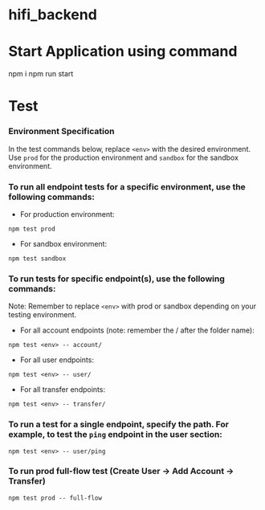 # hifi_backend

# Start Application using command

npm i
npm run start

# Test

### Environment Specification

In the test commands below, replace `<env>` with the desired environment. Use `prod` for the production environment and `sandbox` for the sandbox environment.

### To run all endpoint tests for a specific environment, use the following commands:

- For production environment:

```console
npm test prod
```

- For sandbox environment:

```console
npm test sandbox
```

### To run tests for specific endpoint(s), use the following commands:

Note: Remember to replace `<env>` with prod or sandbox depending on your testing environment.

- For all account endpoints (note: remember the / after the folder name):

```console
npm test <env> -- account/
```

- For all user endpoints:

```console
npm test <env> -- user/
```

- For all transfer endpoints:

```console
npm test <env> -- transfer/
```

### To run a test for a single endpoint, specify the path. For example, to test the `ping` endpoint in the user section:

```console
npm test <env> -- user/ping
```

### To run prod full-flow test (Create User -> Add Account -> Transfer)

```console
npm test prod -- full-flow
```
